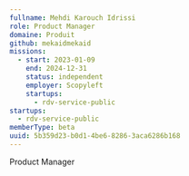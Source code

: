 ```yaml
---
fullname: Mehdi Karouch Idrissi
role: Product Manager
domaine: Produit
github: mekaidmekaid
missions:
  - start: 2023-01-09
    end: 2024-12-31
    status: independent
    employer: Scopyleft
    startups:
      - rdv-service-public
startups:
  - rdv-service-public
memberType: beta
uuid: 5b359d23-b0d1-4be6-8286-3aca6286b168
---
```

Product Manager